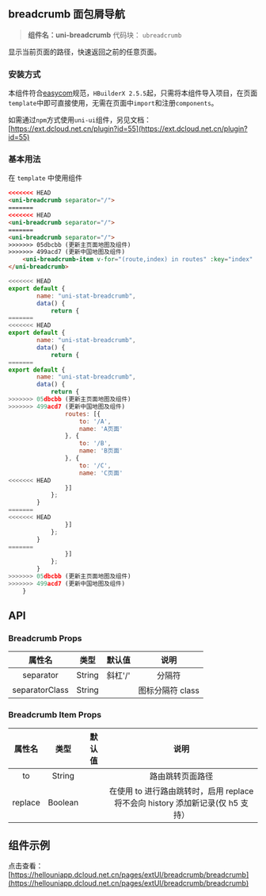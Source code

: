 
## breadcrumb 面包屑导航
> **组件名：uni-breadcrumb**
> 代码块： `ubreadcrumb`

显示当前页面的路径，快速返回之前的任意页面。

### 安装方式

本组件符合[easycom](https://uniapp.dcloud.io/collocation/pages?id=easycom)规范，`HBuilderX 2.5.5`起，只需将本组件导入项目，在页面`template`中即可直接使用，无需在页面中`import`和注册`components`。

如需通过`npm`方式使用`uni-ui`组件，另见文档：[https://ext.dcloud.net.cn/plugin?id=55](https://ext.dcloud.net.cn/plugin?id=55)

### 基本用法

在 ``template`` 中使用组件

```html
<<<<<<< HEAD
<uni-breadcrumb separator="/">
=======
<<<<<<< HEAD
<uni-breadcrumb separator="/">
=======
<uni-breadcrumb separator="/">
>>>>>>> 05dbcbb (更新主页面地图及组件)
>>>>>>> 499acd7 (更新中国地图及组件)
	<uni-breadcrumb-item v-for="(route,index) in routes" :key="index" :to="route.to">{{route.name}}</uni-breadcrumb-item>
</uni-breadcrumb>
```

```js
<<<<<<< HEAD
export default {
		name: "uni-stat-breadcrumb",
		data() {
			return {
=======
<<<<<<< HEAD
export default {
		name: "uni-stat-breadcrumb",
		data() {
			return {
=======
export default {
		name: "uni-stat-breadcrumb",
		data() {
			return {
>>>>>>> 05dbcbb (更新主页面地图及组件)
>>>>>>> 499acd7 (更新中国地图及组件)
				routes: [{
					to: '/A',
					name: 'A页面'
				}, {
					to: '/B',
					name: 'B页面'
				}, {
					to: '/C',
					name: 'C页面'
<<<<<<< HEAD
				}]
			};
		}
=======
<<<<<<< HEAD
				}]
			};
		}
=======
				}]
			};
		}
>>>>>>> 05dbcbb (更新主页面地图及组件)
>>>>>>> 499acd7 (更新中国地图及组件)
	}
```


## API

### Breadcrumb Props

|属性名			|类型	|默认值	|说明				|
|:-:			|:-:	|:-:	|:-:				|
|separator		|String	|斜杠'/' |分隔符				|
|separatorClass	|String	|		|图标分隔符 class	    |

### Breadcrumb Item Props

|属性名	|类型			|默认值	|说明																			|
|:-:	|:-:			|:-:	|:-:																			|
|to		|String     	|		|路由跳转页面路径           														|
|replace|Boolean		|		|在使用 to 进行路由跳转时，启用 replace 将不会向 history 添加新记录(仅 h5 支持）         |




## 组件示例

点击查看：[https://hellouniapp.dcloud.net.cn/pages/extUI/breadcrumb/breadcrumb](https://hellouniapp.dcloud.net.cn/pages/extUI/breadcrumb/breadcrumb)